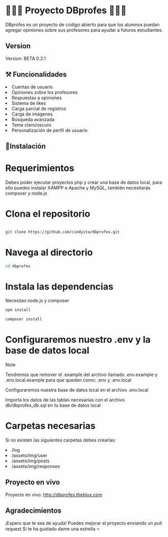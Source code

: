 ﻿# 👨🏼‍🏫 Proyecto DBprofes 👩🏼‍🏫

DBprofes es un proyecto de código abierto para que los alumnos puedan agregar opiniones sobre sus profesores para ayudar a futuros estudiantes.

## Version

Version: BETA 0.2.1

## ⚒️ Funcionalidades

<li>Cuentas de usuario</li>
<li>Opiniones sobre los profesores</li>
<li>Respuestas a opiniones</li>
<li>Sistema de likes</li>
<li>Carga parcial de registros</li>
<li>Carga de imágenes</li>
<li>Búsqueda avanzada</li>
<li>Tema claro/oscuro</li>
<li>Personalización de perfil de usuario</li>

## 🚀Instalación

# Requerimientos

Debes poder ejecutar proyectos php y crear una base de datos local, para ello puedes instalar XAMPP o Apache y MySQL, también necesitarás composer y node.js

# Clona el repositorio

```bash

git clone https://github.com/cindyita/dbprofes.git
```

# Navega al directorio

```bash
cd dbprofes
```

# Instala las dependencias

Necesitas node.js y composer

```bash
npm install
```

```bash
composer install
```

# Configuraremos nuestro .env y la base de datos local

> [!NOTE]
> Tendremos que remover el .example del archivo llamado .env.example y .env.local.example para que queden como: .env y .env.local

Configuraremos nuestra base de datos local en el archivo .env.local

Importa los datos de las tablas necesarias con el archivo db/dbprofes_db.sql en tu base de datos local

# Carpetas necesarias

Si no existen las siguientes carpetas debes crearlas:
<li>/log</li>
<li>/assets/img/user</li>
<li>/assets/img/posts</li>
<li>/assets/img/responses</li>

## Proyecto en vivo

Proyecto en vivo: http://dbprofes.theblux.com

## Agradecimientos

¡Espero que te sea de ayuda!
Puedes mejorar el proyecto enviando un pull request
Si te ha gustado dame una estrella ⭐
